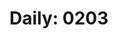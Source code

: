 <attachment contentEditable="false" data-atts="%5B%5D" data-aid=".atts-78dfc5f3-41be-4ff8-bdcf-b95722a8a4e8"></attachment>

# Daily: 0203